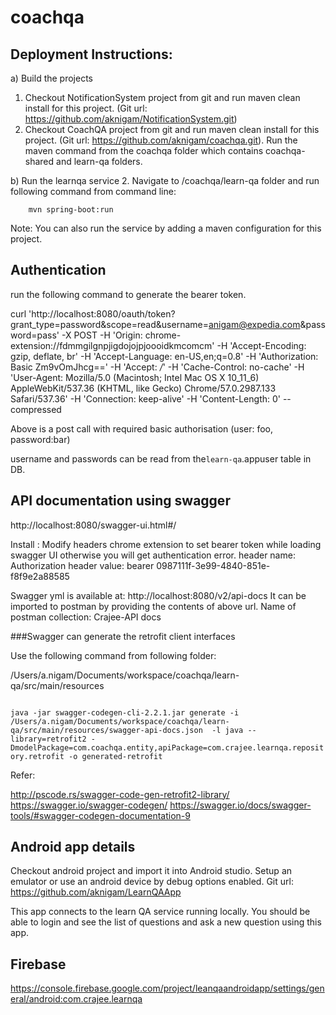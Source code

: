 # coachqa

## Deployment Instructions:

a) Build the projects
1. Checkout NotificationSystem project from git and run maven clean install for this project. (Git url: https://github.com/aknigam/NotificationSystem.git)
2. Checkout CoachQA project from git and run maven clean install for this project. (Git url: https://github.com/aknigam/coachqa.git). 
Run the maven command from the coachqa folder which contains coachqa-shared and learn-qa folders.

b) Run the learnqa service
2. Navigate to /coachqa/learn-qa folder and run following command from command line:
    
        mvn spring-boot:run

   Note: You can also run the service by adding a maven configuration for this project.

## Authentication
run the following command to generate the bearer token. 

curl 'http://localhost:8080/oauth/token?grant_type=password&scope=read&username=anigam@expedia.com&password=pass' -X POST -H 'Origin: chrome-extension://fdmmgilgnpjigdojojpjoooidkmcomcm' -H 'Accept-Encoding: gzip, deflate, br' -H 'Accept-Language: en-US,en;q=0.8' -H 'Authorization: Basic Zm9vOmJhcg==' -H 'Accept: */*' -H 'Cache-Control: no-cache' -H 'User-Agent: Mozilla/5.0 (Macintosh; Intel Mac OS X 10_11_6) AppleWebKit/537.36 (KHTML, like Gecko) Chrome/57.0.2987.133 Safari/537.36' -H 'Connection: keep-alive' -H 'Content-Length: 0' --compressed

Above is a post call with required basic authorisation (user: foo, password:bar)

username and passwords can be read from the`learn-qa`.appuser table in DB.


## API documentation using swagger
http://localhost:8080/swagger-ui.html#/

Install : Modify headers chrome extension to set bearer token while loading swagger UI otherwise you will get authentication error.
header name: Authorization
header value: bearer 0987111f-3e99-4840-851e-f8f9e2a88585

Swagger yml is available at: http://localhost:8080/v2/api-docs
It can be imported to postman by providing the contents of above url.
Name of postman collection: Crajee-API docs


###Swagger can generate the retrofit client interfaces

Use the following command from following folder:

/Users/a.nigam/Documents/workspace/coachqa/learn-qa/src/main/resources

<code>
java -jar swagger-codegen-cli-2.2.1.jar generate -i /Users/a.nigam/Documents/workspace/coachqa/learn-qa/src/main/resources/swagger-api-docs.json  -l java --library=retrofit2 -DmodelPackage=com.coachqa.entity,apiPackage=com.crajee.learnqa.repository.retrofit -o generated-retrofit
</code>

Refer:

http://pscode.rs/swagger-code-gen-retrofit2-library/
https://swagger.io/swagger-codegen/
https://swagger.io/docs/swagger-tools/#swagger-codegen-documentation-9 


## Android app details

Checkout android project and import it into Android studio. Setup an emulator or use an android device by debug options enabled.
Git url: https://github.com/aknigam/LearnQAApp

This app connects to the learn QA service running locally. You should be able to login and see the list of questions and ask a new question using this app.


## Firebase 
https://console.firebase.google.com/project/leanqaandroidapp/settings/general/android:com.crajee.learnqa

